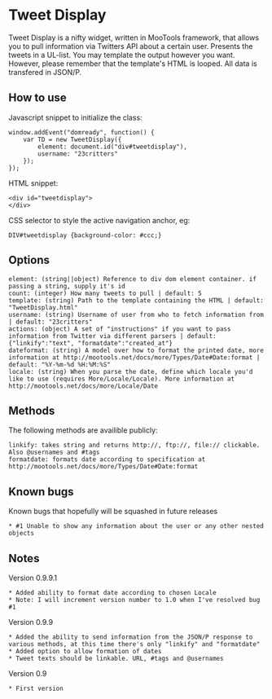 Tweet Display
===========

Tweet Display is a nifty widget, written in MooTools framework, that allows you to pull information via Twitters API about a certain user. Presents the tweets in a UL-list. 
You may template the output however you want. However, please remember that the template's HTML is looped.
All data is transfered in JSON/P.


How to use
----------

Javascript snippet to initialize the class:

	window.addEvent("domready", function() {
		var TD = new TweetDisplay({
			element: document.id("div#tweetdisplay"),
			username: "23critters"
		});
	});


HTML snippet:

	<div id="tweetdisplay">
	</div>

CSS selector to style the active navigation anchor, eg:

	DIV#tweetdisplay {background-color: #ccc;}

Options
-----------------
    element: (string||object) Reference to div dom element container. if passing a string, supply it's id
    count: (integer) How many tweets to pull | default: 5
    template: (string) Path to the template containing the HTML | default: "TweetDisplay.html"
    username: (string) Username of user from who to fetch information from | default: "23critters"
	actions: (object) A set of "instructions" if you want to pass information from Twitter via different parsers | default: {"linkify":"text", "formatdate":"created_at"}
	dateformat: (string) A model over how to format the printed date, more information at http://mootools.net/docs/more/Types/Date#Date:format | default: "%Y-%m-%d %H:%M:%S"
	locale: (string) When you parse the date, define which locale you'd like to use (requires More/Locale/Locale). More information at http://mootools.net/docs/more/Locale/Date


Methods
-----------------

The following methods are availible publicly:

    linkify: takes string and returns http://, ftp://, file:// clickable. Also @usernames and #tags
	formatdate: formats date according to specification at http://mootools.net/docs/more/Types/Date#Date:format


Known bugs
-----------------

Known bugs that hopefully will be squashed in future releases

	* #1 Unable to show any information about the user or any other nested objects
	

Notes
-----------------
Version 0.9.9.1

	* Added ability to format date according to chosen Locale
	* Note: I will increment version number to 1.0 when I've resolved bug #1

Version 0.9.9

	* Added the ability to send information from the JSON/P response to various methods, at this time there's only "linkify" and "formatdate"
	* Added option to allow formation of dates
	* Tweet texts should be linkable. URL, #tags and @usernames

Version 0.9

    * First version
	